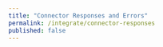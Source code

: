 ```yaml
---
title: "Connector Responses and Errors"
permalink: /integrate/connector-responses
published: false
---
```


